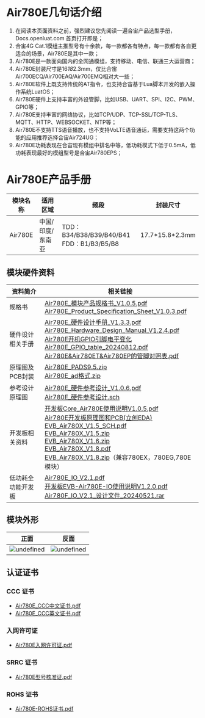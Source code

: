# Air780E几句话介绍
1. 在阅读本页面资料之前，强烈建议您先阅读一遍合宙产品选型手册， Docs.openluat.com 首页打开即是；
2. 合宙4G Cat.1模组主推型号有十余款，每一款都各有特点，每一款都有各自更适合的场景，Air780E是其中一款；
3. Air780E是一款面向国内的全网通模组，支持移动、电信、联通三大运营商；
4. Air780E封装尺寸是16*18*2.3mm，仅比合宙Air700ECQ/Air700EAQ/Air700EMQ相对大一些；
5. Air780E软件上既支持传统的AT指令，也支持合宙基于Lua脚本开发的嵌入操作系统LuatOS；
6. Air780E硬件上支持丰富的外设管脚，比如USB、UART、SPI、I2C、PWM、GPIO等；
7. Air780E支持丰富的网络协议，比如TCP/UDP、TCP-SSL/TCP-TLS、MQTT、HTTP、WEBSOCKET、NTP等；
8. Air780E不支持TTS语音播放，也不支持VoLTE语音通话，需要支持这两个功能的应用推荐选择合宙Air724UG；
9. Air780E功耗表现在合宙现有模组中排名中等，低功耗模式下低于0.5mA，低功耗表现最好的模组型号是合宙Air780EPS；


# Air780E产品手册

| 模块名称 | 适用区域         | 频段                                           | 封装尺寸          |
| -------- | ---------------- | ---------------------------------------------- | ----------------- |
| Air780E  | 中国/印度/东南亚 | TDD：B34/B38/B39/B40/B41<br />FDD：B1/B3/B5/B8 | 17.7\*15.8\*2.3mm |

## 模块硬件资料

| 资料简介           | 相关链接                                                                                                                                                                                                                                                                                                                                                                                                                                                                                                                                                                                                                                                                                                                                                                                                                                                                                                                                               |
| ------------------ | ------------------------------------------------------------------------------------------------------------------------------------------------------------------------------------------------------------------------------------------------------------------------------------------------------------------------------------------------------------------------------------------------------------------------------------------------------------------------------------------------------------------------------------------------------------------------------------------------------------------------------------------------------------------------------------------------------------------------------------------------------------------------------------------------------------------------------------------------------------------------------------------------------------------------------------------------------ |
| 规格书             | [Air780E_模块产品规格书_V1.0.5.pdf](https://cdn.openluat-luatcommunity.openluat.com/attachment/20240814171731789_Air780E_模块产品规格书_V1.0.5.pdf)<br />[Air780E_Product_Specification_Sheet_V1.0.3.pdf](https://cdn.openluat-luatcommunity.openluat.com/attachment/20240814171748402_Air780E_Product_Specification_Sheet_V1.0.3.pdf)                                                                                                                                                                                                                                                                                                                                                                                                                                                                                                                                                                                                                       |
| 硬件设计相关手册   | [Air780E_硬件设计手册_V1.3.3.pdf](https://cdn.openluat-luatcommunity.openluat.com/attachment/20240819170318674_Air780E_硬件设计手册_V1.3.3.pdf)<br />[Air780E_Hardware_Design_Manual_V1.2.4.pdf](https://cdn.openluat-luatcommunity.openluat.com/attachment/20240819170438346_Air780E_Hardware_Design_Manual_V1.2.4.pdf)<br />[Air780E开机GPIO引脚电平变化](https://doc.openluat.com/article/4996)<br />[Air780E_GPIO_table_20240812.pdf](https://cdn.openluat-luatcommunity.openluat.com/attachment/20240813172012124_Air780E&Air780EG&Air780EX&Air700E_GPIO_table_20240812.pdf)<br />[Air780E&amp;Air780ET&amp;Air780EP的管脚对照表.pdf](https://cdn.openluat-luatcommunity.openluat.com/attachment/20240701144747559_Air780E&Air780ET&Air780EP的管脚对照表.pdf)                                                                                                                                                                                                    |
| 原理图及PCB封装    | [Air780E_PADS9.5.zip](https://cdn.openluat-luatcommunity.openluat.com/attachment/20230425103341377_Air780E&EA&EU_PADS9.5.zip)<br />[Air780E_ad格式.zip](https://cdn.openluat-luatcommunity.openluat.com/attachment/20230426145209155_Air780E&EA&EU_ad格式.zip)                                                                                                                                                                                                                                                                                                                                                                                                                                                                                                                                                                                                                                                                                               |
| 参考设计原理图     | [Air780E_硬件参考设计_V1.0.6.pdf](https://cdn.openluat-luatcommunity.openluat.com/attachment/20230919101558193_Air780E_硬件参考设计_V1.0.6.pdf)<br />[Air780E_硬件参考设计.sch](https://cdn.openluat-luatcommunity.openluat.com/attachment/20230919101616743_Air780E_硬件参考设计.sch)                                                                                                                                                                                                                                                                                                                                                                                                                                                                                                                                                                                                                                                                       |
| 开发板相关资料     | [开发板Core_Air780E使用说明V1.0.5.pdf](https://cdn.openluat-luatcommunity.openluat.com/attachment/20240419155721583_开发板Core_Air780E使用说明V1.0.5.pdf)<br />[Air780E开发板原理图和PCB(立创EDA)](https://oshwhub.com/luat/evb_air780x_v1-6 "780X开发板原理图和PCB(立创EDA)")<br />[EVB_Air780X_V1.5_SCH.pdf](https://cdn.openluat-luatcommunity.openluat.com/attachment/20230705082334351_EVB_Air780X_V1.5_SCH.pdf)<br />[EVB_Air780X_V1.5.zip](https://cdn.openluat-luatcommunity.openluat.com/attachment/20230705082416943_EVB_Air780X_V1.5.zip)<br />[EVB_Air780X_V1.6.zip](https://cdn.openluat-luatcommunity.openluat.com/attachment/20240513100446379_EVB_Air780X_V1.6.zip)<br />[EVB_Air780X_V1.8.pdf](https://cdn.openluat-luatcommunity.openluat.com/attachment/20231222160117780_EVB_Air780X_V1.8.pdf)<br />[EVB_Air780X_V1.8.zip](https://cdn.openluat-luatcommunity.openluat.com/attachment/20230329163731051_EVB_Air780X_V1.8.zip)（兼容780EX，780EG,780E模块） |
| 低功耗全功能开发板 | [Air780E_IO_V2.1.pdf](https://cdn.openluat-luatcommunity.openluat.com/attachment/20240913104512513_Air780E_IO_V2.1.pdf)<br />[开发板EVB-Air780E-IO使用说明V1.2.0.pdf](https://cdn.openluat-luatcommunity.openluat.com/attachment/20231009103600243_开发板EVB-Air780E-IO使用说明V1.2.0.pdf)<br />[Air780F_IO_V2.1_设计文件_20240521.rar](https://cdn.openluat-luatcommunity.openluat.com/attachment/20240913104648422_Air780F_IO_V2.1_设计文件_20240521.rar)                                                                                                                                                                                                                                                                                                                                                                                                                                                                                                     |

## 模块外形

| 正面                                                                                                          | 反面                                                                                                            |
| ------------------------------------------------------------------------------------------------------------- | --------------------------------------------------------------------------------------------------------------- |
| ![undefined](https://cdn.openluat-luatcommunity.openluat.com/images/20230509102332246_Air780E面图.PNG "undefined") | ![undefined](https://cdn.openluat-luatcommunity.openluat.com/images/20230509102406420_Air780E背面图.PNG "undefined") |

## 认证证书

### CCC 证书

- [Air780E_CCC中文证书.pdf](https://cdn.openluat-luatcommunity.openluat.com/attachment/20221129105209534_Air780E_CCC%E4%B8%AD%E6%96%87%E8%AF%81%E4%B9%A6.pdf)
- [Air780E_CCC英文证书.pdf](https://cdn.openluat-luatcommunity.openluat.com/attachment/20221129105227474_Air780E_CCC%E8%8B%B1%E6%96%87%E8%AF%81%E4%B9%A6.pdf)

### 入网许可证

- [Air780E入网许可证.pdf](https://cdn.openluat-luatcommunity.openluat.com/attachment/20230130113321541_Air780E%E5%85%A5%E7%BD%91%E8%AE%B8%E5%8F%AF%E8%AF%81.pdf)

### SRRC 证书

- [Air780E型号核准证.pdf](https://cdn.openluat-luatcommunity.openluat.com/attachment/20230221104159741_Air780E%E5%9E%8B%E5%8F%B7%E6%A0%B8%E5%87%86%E8%AF%81.pdf)

### ROHS 证书

- [Air780E-ROHS证书.pdf](https://cdn.openluat-luatcommunity.openluat.com/attachment/20230313092434185_Air780E-ROHS%E8%AF%81%E4%B9%A6.pdf)
